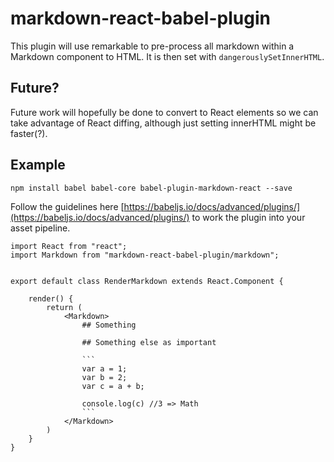 # markdown-react-babel-plugin

This plugin will use remarkable to pre-process all markdown within a Markdown component to HTML.
It is then set with `dangerouslySetInnerHTML`.

## Future?

Future work will hopefully be done to convert to React elements so we can take advantage of React diffing, although just setting innerHTML might be faster(?).

## Example

`npm install babel babel-core babel-plugin-markdown-react --save`

Follow the guidelines here [https://babeljs.io/docs/advanced/plugins/](https://babeljs.io/docs/advanced/plugins/) to work the plugin into your asset pipeline.



```
import React from "react";
import Markdown from "markdown-react-babel-plugin/markdown";


export default class RenderMarkdown extends React.Component {

    render() {
        return (
            <Markdown>
                ## Something

                ## Something else as important

                ```
                var a = 1;
                var b = 2;
                var c = a + b;

                console.log(c) //3 => Math
                ```
            </Markdown>
        )
    }
}
```